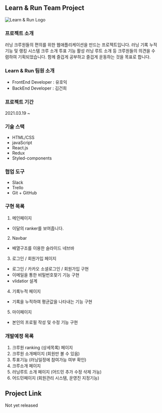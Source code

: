 ## Learn & Run Team Project
![Learn & Run Logo](https://user-images.githubusercontent.com/73576912/116222322-775eed00-a789-11eb-8b11-18e1aa6d9d4a.png)


### 프로젝트 소개
 러닝 크루원들의 편의를 위한 웹애플리케이션을 만드는 프로젝트입니다.
 러닝 기록 누적 기능 및 랭킹 시스템
 크루 소개 
 투표 기능 활성
 러닝 루트 소개 등 
 크루원들의 의견을 수렴하여 기획되었습니다.
 함께 즐겁게 공부하고 즐겁게 운동하는 것을 목표로 합니다.

### Learn & Run 팀원 소개
- FrontEnd Developer : 유호익
- BackEnd Developer : 김건희

### 프로젝트 기간
2021.03.19 ~ 

### 기술 스택
- HTML/CSS
- javaScript
- React.js 
- Redux
- Styled-components

### 협업 도구
- Slack
- Trello
- Git + GitHub

### 구현 목록
1. 메인페이지
 - 이달의 ranker를 보여줍니다.

2. Navbar
 - 배열구조를 이용한 슬라이드 네브바 

3. 로그인 / 회원가입 페이지
 - 로그인 / 카카오 소셜로그인 / 회원가입 구현  
 - 이메일을 통한 비밀번호찾기 기능 구현
 - vlidatior 설계

4. 기록누적 페이지
 - 기록을 누적하여 평균값을 나타내는 기능 구현

5. 마이페이지
 - 본인의 프로필 작성 및 수정 기능 구현

### 개발예정 목록
 1. 크루원 ranking (상세목록) 페이지
 2. 크루원 소개페이지 (회원만 볼 수 있음)
 3. 투표기능 (러닝일정에 참여가능 여부 확인)
 4. 크루소개 페이지
 5. 러닝루트 소개 페이지 (어드민 추가 수정 삭제 가능)
 6. 어드민페이지 (회원관리 시스템, 운영진 지정기능)


## Project Link
Not yet released
